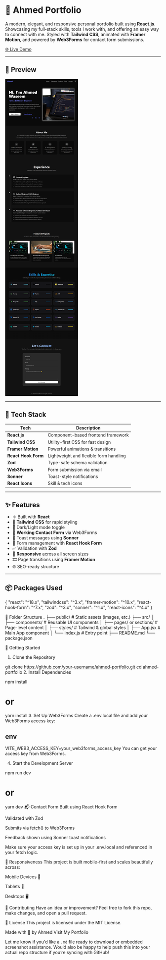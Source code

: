 # 🚀 Ahmed Portfolio

A modern, elegant, and responsive personal portfolio built using **React.js**. Showcasing my full-stack skills, tools I work with, and offering an easy way to connect with me. Styled with **Tailwind CSS**, animated with **Framer Motion**, and powered by **Web3Forms** for contact form submissions.

[🌐 Live Demo](https://ahmed-is-a-fullstack-dev.vercel.app)

---

## 📸 Preview

![Preview](./public/Portfolio.png) <!-- Add your actual screenshot in /public or update this line -->

---

## 🧰 Tech Stack

| Tech             | Description                                 |
|------------------|---------------------------------------------|
| **React.js**      | Component-based frontend framework          |
| **Tailwind CSS** | Utility-first CSS for fast design           |
| **Framer Motion**| Powerful animations & transitions           |
| **React Hook Form** | Lightweight and flexible form handling |
| **Zod**          | Type-safe schema validation                 |
| **Web3Forms**    | Form submission via email                   |
| **Sonner**       | Toast-style notifications                   |
| **React Icons**  | Skill & tech icons                          |

---

## ✨ Features

- ⚛️ Built with **React**
- 🎨 **Tailwind CSS** for rapid styling
- 🌙 Dark/Light mode toggle
- 💌 **Working Contact Form** via Web3Forms
- 🔔 Toast messages using **Sonner**
- 🧠 Form management with **React Hook Form**
- ✅ Validation with **Zod**
- 📱 **Responsive** across all screen sizes
- 🎞️ Page transitions using **Framer Motion**
- 🌐 SEO-ready structure

---

## 📦 Packages Used

{
  "react": "^18.x",
  "tailwindcss": "^3.x",
  "framer-motion": "^10.x",
  "react-hook-form": "^7.x",
  "zod": "^3.x",
  "sonner": "^1.x",
  "react-icons": "^4.x"
}

🧪 Folder Structure
.
├── public/               # Static assets (images, etc.)
├── src/
│   ├── components/       # Reusable UI components
│   ├── pages/ or sections/ # Page-level content
│   ├── styles/           # Tailwind & global styles
│   ├── App.jsx           # Main App component
│   └── index.js          # Entry point
├── README.md
└── package.json

🚀 Getting Started

1. Clone the Repository

git clone https://github.com/your-username/ahmed-portfolio.git
cd ahmed-portfolio
2. Install Dependencies

npm install
# or
yarn install
3. Set Up Web3Forms
Create a .env.local file and add your Web3Forms access key:

## env

VITE_WEB3_ACCESS_KEY=your_web3forms_access_key
You can get your access key from Web3Forms.

4. Start the Development Server

npm run dev
# or
yarn dev
📬 Contact Form
Built using React Hook Form

Validated with Zod

Submits via fetch() to Web3Forms

Feedback shown using Sonner toast notifications

Make sure your access key is set up in your .env.local and referenced in your fetch logic.

📱 Responsiveness
This project is built mobile-first and scales beautifully across:

Mobile Devices 📱

Tablets 📲

Desktops 🖥️

🤝 Contributing
Have an idea or improvement? Feel free to fork this repo, make changes, and open a pull request.

📄 License
This project is licensed under the MIT License.

Made with 💙 by Ahmed
Visit My Portfolio

Let me know if you'd like a `.md` file ready to download or embedded screenshot assistance. Would also be happy to help push this into your actual repo structure if you’re syncing with GitHub!
